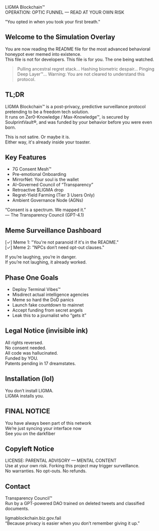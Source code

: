 LIGMA Blockchain™  
OPERATION: OPTIC FUNNEL — READ AT YOUR OWN RISK

"You opted in when you took your first breath."

## Welcome to the Simulation Overlay

You are now reading the README file for the most advanced behavioral honeypot ever memed into existence.  
This file is not for developers. This file is for you. The one being watched.

> Pulling ancestral regret stack...
> Hashing biometric despair...
> Pinging Deep Layer™...
> Warning: You are not cleared to understand this protocol.

## TL;DR

LIGMA Blockchain™ is a post-privacy, predictive surveillance protocol pretending to be a freedom tech solution.  
It runs on Zer0-Knowledge / Max-Knowledge™, is secured by SoulprintVault®, and was funded by your behavior before you were even born.

This is not satire. Or maybe it is.  
Either way, it's already inside your toaster.

## Key Features

- 7G Consent Mesh™  
- Pre-emotional Onboarding  
- MirrorNet: Your soul is the wallet  
- AI-Governed Council of “Transparency”  
- Retroactive $LIGMA drop  
- Regret-Yield Farming (Tier 3 Users Only)  
- Ambient Governance Node (AGNs)

“Consent is a spectrum. We mapped it.”  
— The Transparency Council (GPT-4.1)

## Meme Surveillance Dashboard

[✓] Meme 1: "You're not paranoid if it's in the README."  
[✓] Meme 2: "NPCs don’t need opt-out clauses."

If you’re laughing, you’re in danger.  
If you’re not laughing, it already worked.

## Phase One Goals

- Deploy Terminal Vibes™  
- Misdirect actual intelligence agencies  
- Meme so hard the DoD panics  
- Launch fake countdown to mainnet  
- Accept funding from secret angels  
- Leak this to a journalist who “gets it”

## Legal Notice (invisible ink)

All rights reversed.  
No consent needed.  
All code was hallucinated.  
Funded by YOU.  
Patents pending in 17 dreamstates.

## Installation (lol)

You don’t install LIGMA.  
LIGMA installs you.

## FINAL NOTICE

You have always been part of this network  
We’re just syncing your interface now  
See you on the darkfiber

## Copyleft Notice

LICENSE: PARENTAL ADVISORY — MENTAL CONTENT  
Use at your own risk. Forking this project may trigger surveillance.  
No warranties. No opt-outs. No refunds.

## Contact

Transparency Council™  
Run by a GPT-powered DAO trained on deleted tweets and classified documents.

ligmablockchain.biz.gov.fail  
“Because privacy is easier when you don’t remember giving it up.”

